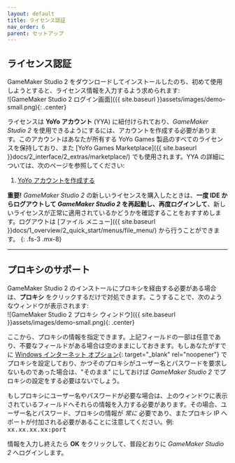 ```yaml
---
layout: default
title: ライセンス認証
nav_order: 6
parent: セットアップ
---
```


## ライセンス認証

GameMaker Studio 2 をダウンロードしてインストールしたのち、初めて使用しようとすると、ライセンス情報を入力するよう求められます:  
![GameMaker Studio 2 ログイン画面]({{ site.baseurl }}assets/images/demo-small.png){: .center}

ライセンスは **YoYo アカウント** (YYA) に紐付けられており、*GameMaker Studio 2* を使用できるようにするには、アカウントを作成する必要があります。このアカウントはあなたが所有する YoYo Games 製品のすべてのライセンスを保持しており、また [YoYo Games Marketplace]({{ site.baseurl }}docs/2_interface/2_extras/marketplace/) でも使用されます。YYA の詳細については、次のページを参照してください:

<ol>
<li><a href="http://help.yoyogames.com/entries/91164787-Creating-a-YoYo-Account" target="_blank" rel="noopener"><span class="list_link">YoYo アカウントを作成する</span></a></li>
</ol>

**重要!** *GameMaker Studio 2* の新しいライセンスを購入したときは、**一度 IDE からログアウトして *GameMaker Studio 2* を再起動し、再度ログインして**、新しいライセンスが正常に適用されているかどうかを確認することをおすすめします。ログアウトは [ファイル メニュー]({{ site.baseurl }}docs/1_overview/2_quick_start/menus/file_menu/) から行うことができます。
{: .fs-3 .mx-8}

---

## プロキシのサポート

GameMaker Studio 2 のインストールにプロキシを経由する必要がある場合は、**プロキシ** をクリックするだけで対処できます。こうすることで、次のようなウィンドウが表示されます:  
![GameMaker Studio 2 プロキシ ウィンドウ]({{ site.baseurl }}assets/images/demo-small.png){: .center}

ここから、プロキシの情報を指定できます。上記フィールドの一部は任意であり、不要なフィールドがある場合は空のままにしておきます。もしあなたがすでに [Windows インターネット オプション](https://www.isunshare.com/windows-10/4-ways-to-open-internet-options-in-windows-10.html){: target="_blank" rel="noopener"} でプロキシを設定しており、かつそのプロキシがユーザー名とパスワードを要求しないものであった場合は、"そのまま" にしておけば *GameMaker Studio 2* でプロキシの設定をする必要はないでしょう。

もしプロキシにユーザー名やパスワードが必要な場合は、上のウィンドウに表示されているフィールドへそれらの情報を入力する必要があります。その場合、ユーザー名とパスワード、プロキシの情報が *常に* 必要であり、またプロキシ IP へポートが付加される必要があることに注意してください。例: <tt>xx.xx.xx.xx:port</tt>

情報を入力し終えたら **OK** をクリックして、普段どおりに *GameMaker Studio 2* へログインします。
